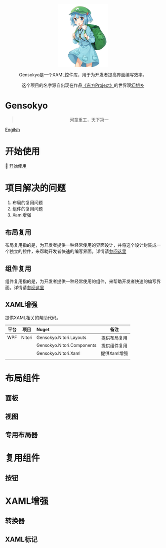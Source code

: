 <div align="center">
   <img align="center" width="160" src="Nitori.jpeg" alt="logo">
</div>


<p align="center">Gensokyo是一个XAML控件库，用于为开发者提高界面编写效率。</p>
<p align="center">这个项目的名字源自出现在作品<a href="https://zh.moegirl.org.cn/%E4%B8%9C%E6%96%B9Project">《东方Project》</a>的世界观<a href="https://zh.moegirl.org.cn/%E5%B9%BB%E6%83%B3%E4%B9%A1">幻想乡</a></p>

# Gensokyo

> <p align="center">河童重工，天下第一</p>

[Engilsh](README.en.md)

# 开始使用

🔨 [开始使用](GettingStart.md)

# 项目解决的问题

1. 布局的复用问题
2. 组件的复用问题
3. Xaml增强

## 布局复用

布局复用指的是，为开发者提供一种经常使用的界面设计，并将这个设计封装成一个独立的控件，来帮助开发者快速的编写界面。详情请[参阅这里](ReuseOfLayout.md)

## 组件复用

组件复用指的是，为开发者提供一种经常使用的组件，来帮助开发者快速的编写界面。详情请[参阅这里](ReuseOfComponent.md)

## XAML增强

提供XAML相关的帮助代码。

| 平台 |  项目  | Nuget                      |     备注     |
| :--: | :----: | :------------------------- | :----------: |
| WPF  | Nitori | Gensokyo.Nitori.Layouts    | 提供布局复用 |
|      |        | Gensokyo.Nitori.Components | 提供组件复用 |
|      |        | Gensokyo.Nitori.Xaml       | 提供Xaml增强 |
|      |        |                            |              |

# 布局组件

## 面板

## 视图

## 专用布局器

# 复用组件

## 按钮

# XAML增强

## 转换器

## XAML标记